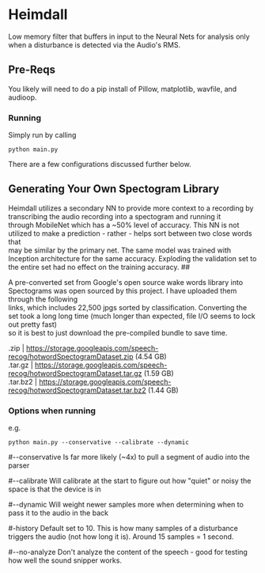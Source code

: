 # Heimdall

Low memory filter that buffers in input to the Neural Nets for analysis only when a disturbance is detected via the Audio's RMS.

## Pre-Reqs

You likely will need to do a pip install of Pillow, matplotlib, wavfile, and audioop.

### Running

Simply run by calling

```
python main.py
```

There are a few configurations discussed further below. 

## Generating Your Own Spectogram Library

Heimdall utilizes a secondary NN to provide more context to a recording by transcribing the audio recording into a spectogram and running it                                       
through MobileNet which has a ~50% level of accuracy. This NN is not utilized to make a prediction - rather - helps sort between two close words that                                    
may be similar by the primary net. The same model was trained with Inception architecture for the same accuracy. Exploding the validation set to the entire set had no effect on the training accuracy.                                                                                                  ##

A pre-converted set from Google's open source wake words library into Spectograms was open sourced by this project. I have uploaded them through the following                               
links, which includes 22,500 jpgs sorted by classification. Converting the set took a long long time (much longer than expected, file I/O seems to lock out pretty fast)                  
so it is best to just download the pre-compiled bundle to save time.                                       
                                                                                                           
.zip     | https://storage.googleapis.com/speech-recog/hotwordSpectogramDataset.zip (4.54 GB)              
.tar.gz  | https://storage.googleapis.com/speech-recog/hotwordSpectogramDataset.tar.gz (1.59 GB)           
.tar.bz2 | https://storage.googleapis.com/speech-recog/hotwordSpectogramDataset.tar.bz2 (1.44 GB)

### Options when running

e.g.
```
python main.py --conservative --calibrate --dynamic
```
#--conservative
Is far more likely (~4x) to pull a segment of audio into the parser 

#--calibrate
Will calibrate at the start to figure out how "quiet" or noisy the space is that the device is in 

#--dynamic 
Will weight newer samples more when determining when to pass it to the audio in the back

#-history <number of samples>
Default set to 10. This is how many samples of a disturbance triggers the audio (not how long it is). Around 15 samples = 1 second. 

#--no-analyze
Don't analyze the content of the speech - good for testing how well the sound snipper works. 


